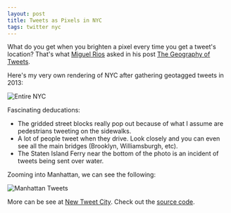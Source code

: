 ```yaml
---
layout: post
title: Tweets as Pixels in NYC
tags: twitter nyc
---
```


What do you get when you brighten a pixel every time you get a tweet's location? That's what [Miguel Rios](https://blog.twitter.com/2013/the-geography-of-tweets) asked
in his post [The Geography of Tweets](https://blog.twitter.com/2013/the-geography-of-tweets).

<!--more-->

Here's my very own rendering of NYC after gathering geotagged tweets in 2013:

![Entire NYC](https://newtweetcity.s3.amazonaws.com/snapshots/nyc/nyc_20140216T230944%2B0000.png)

Fascinating deducations:

* The gridded street blocks really pop out because of what I assume are pedestrians tweeting on the sidewalks.
* A lot of people tweet when they drive. Look closely and you can even see all the main bridges (Brooklyn, Williamsburgh, etc).
* The Staten Island Ferry near the bottom of the photo is an incident of tweets being sent over water.

Zooming into Manhattan, we can see the following:

![Manhattan Tweets](https://newtweetcity.s3.amazonaws.com/snapshots/manhattan/manhattan_20140217T220012%2B0000.png)

More can be see at [New Tweet City](http://www.newtweetcity.com/). Check out the [source code](https://github.com/dimroc/new_tweet_city).
